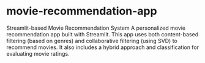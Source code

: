 # movie-recommendation-app
Streamlit-based Movie Recommendation System A personalized movie recommendation app built with Streamlit. This app uses both content-based filtering (based on genres) and collaborative filtering (using SVD) to recommend movies. It also includes a hybrid approach and classification for evaluating movie ratings.
